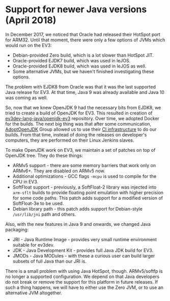 # Support for newer Java versions (April 2018)

In December 2017, we noticed that Oracle had released their HotSpot port
for ARM32. Until that moment, there were only a few options of JVMs
which would run on the EV3:
* Debian-provided Zero build, which is a lot slower than HotSpot JIT.
* Oracle-provided EJDK7 build, which was used in leJOS.
* Oracle-provided EJDK8 build, which was used in leJOS as well.
* Some alternative JVMs, but we haven't finished investigating these options.

The problem with EJDK8 from Oracle was that it was the last supported
Java release for EV3. At that time, Java 9 was already available and
Java 10 was coming as well.

So, now that we knew OpenJDK 9 had the necessary bits from EJDK8, we
tried to create a build of OpenJDK for EV3. This resulted in creation
of [ev3dev-lang-java/openjdk-ev3][1] repository.
Over time, we adopted Docker for the builds. The next big thing was
that after some communication, [AdoptOpenJDK][2] Group
allowed us to use their [CI infrastructure][2] to do our builds. From that time,
instead of doing the releases on developer's computers, they are performed
on their Linux Jenkins slaves.

To make OpenJDK work on EV3, we maintain a set of patches on top of
OpenJDK tree. They do these things:
* ARMv5 support - there are some memory barriers that work only on ARMv6+. They are disabled on ARMv5 now.
* Additional optimizations - GCC flags `-mcpu` is used to compile for the CPU in EV3.
* SoftFloat support - previously, a SoftFloat-2 library was injected into `arm-sflt` builds
  to provide floating point emulation with higher precision for some code paths. This patch
  adds support for a modified version of SoftFloat-3e to be used.
* Debian library path - this patch adds support for Debian-style `/usr/lib/jni` path and others.

Also, with the new features in Java 9 and onwards, we changed Java packaging:
* JRI - Java Runtime Image - provides very small runtime environment suitable for ev3dev.
* JDK - Java Development Kit - provides full Java JDK build for EV3.
* JMODs - Java MODules - with these a curious user can build larger
  subsets of full Java than our JRI is.

There is a small problem with using Java HotSpot, though. ARMv5/softfp
is no longer a supported configuration. We depend on that Java developers
do not break or remove the support for this platform in future releases.
If such a thing happens, we will have to either use the Zero JVM, or to
use an alternative JVM altogether.

[1]: https://github.com/ev3dev-lang-java/openjdk-ev3
[2]: https://adoptopenjdk.net/
[3]: https://ci.adoptopenjdk.net/
